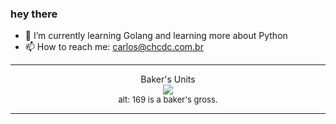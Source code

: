 ### hey there 

- :seedling: I’m currently learning Golang and learning more about Python
- :mailbox: How to reach me: carlos@chcdc.com.br


---


<!-- xkcd -->
<p align="center">Baker's Units</br><img src=https://imgs.xkcd.com/comics/bakers_units.png></br><font size =2>alt: 169 is a baker's gross.</br></font></p></table></p> 


<!-- xkcd -->
---

